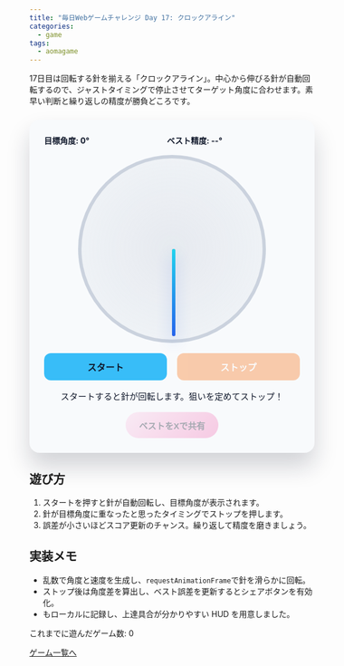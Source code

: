 ```yaml
---
title: "毎日Webゲームチャレンジ Day 17: クロックアライン"
categories:
  - game
tags:
  - aomagame
---
```


17日目は回転する針を揃える「クロックアライン」。中心から伸びる針が自動回転するので、ジャストタイミングで停止させてターゲット角度に合わせます。素早い判断と繰り返しの精度が勝負どころです。

<style>
#clock-align-game {
  max-width: 460px;
  margin: 24px auto;
  padding: 26px;
  border-radius: 18px;
  background: #f8fafc;
  color: #0f172a;
  box-shadow: 0 24px 40px rgba(15, 23, 42, 0.18);
  text-align: center;
  font-family: "Inter", "Hiragino Kaku Gothic ProN", sans-serif;
}
#clock-align-game .hud {
  display: flex;
  justify-content: space-between;
  gap: 12px;
  flex-wrap: wrap;
  font-weight: 700;
  margin-bottom: 16px;
}
#clock-align-game .dial {
  position: relative;
  width: min(88vw, 320px);
  aspect-ratio: 1 / 1;
  margin: 0 auto 18px;
  border-radius: 50%;
  background: radial-gradient(circle, rgba(148, 163, 184, 0.18), rgba(148, 163, 184, 0.05));
  border: 6px solid rgba(148, 163, 184, 0.4);
}
#clock-align-game .needle,
#clock-align-game .target {
  position: absolute;
  left: 50%;
  top: 50%;
  width: 6px;
  height: 48%;
  transform-origin: center bottom;
  border-radius: 8px;
}
#clock-align-game .needle {
  background: linear-gradient(180deg, #22d3ee, #2563eb);
  box-shadow: 0 12px 26px rgba(37, 99, 235, 0.3);
}
#clock-align-game .target {
  background: rgba(248, 113, 113, 0.7);
  pointer-events: none;
}
#clock-align-game .start,
#clock-align-game .stop {
  width: 48%;
  border: none;
  border-radius: 12px;
  padding: 12px 18px;
  font-size: 1rem;
  font-weight: 700;
  cursor: pointer;
  transition: transform 0.12s ease, box-shadow 0.12s ease, opacity 0.12s ease;
}
#clock-align-game .start {
  background: #38bdf8;
  color: #0f172a;
}
#clock-align-game .stop {
  background: #f97316;
  color: #fff;
}
#clock-align-game .start:hover:not(:disabled),
#clock-align-game .stop:hover:not(:disabled) {
  transform: translateY(-1px);
}
#clock-align-game button:disabled {
  opacity: 0.35;
  cursor: not-allowed;
  box-shadow: none;
}
#clock-align-game .controls {
  display: flex;
  justify-content: space-between;
  gap: 12px;
  margin-top: 4px;
}
#clock-align-game .log {
  margin-top: 16px;
  font-size: 0.95rem;
}
#clock-align-game .actions {
  margin-top: 18px;
  display: flex;
  justify-content: center;
}
#clock-align-game .share-button {
  border: none;
  border-radius: 9999px;
  padding: 12px 24px;
  font-size: 0.95rem;
  font-weight: 700;
  background: linear-gradient(135deg, #fbcfe8, #f472b6);
  color: #0f172a;
  cursor: pointer;
  box-shadow: 0 18px 36px rgba(244, 114, 182, 0.35);
  transition: transform 0.12s ease, box-shadow 0.12s ease, opacity 0.12s ease;
}
#clock-align-game .share-button:hover:not(:disabled) {
  transform: translateY(-1px);
  box-shadow: 0 22px 40px rgba(244, 114, 182, 0.45);
}
#clock-align-game .share-button:disabled {
  opacity: 0.35;
  cursor: not-allowed;
  box-shadow: none;
}
</style>

<div id="clock-align-game">
  <div class="hud">
    <span class="angle">目標角度: 0°</span>
    <span class="score">ベスト精度: --°</span>
    <span class="count"></span>
  </div>
  <div class="dial">
    <div class="target"></div>
    <div class="needle"></div>
  </div>
  <div class="controls">
    <button type="button" class="start">スタート</button>
    <button type="button" class="stop" disabled>ストップ</button>
  </div>
  <p class="log">スタートすると針が回転します。狙いを定めてストップ！</p>
  <div class="actions">
    <button type="button" class="share-button" disabled>ベストをXで共有</button>
  </div>
</div>

<script>
(() => {
  const root = document.getElementById('clock-align-game');
  if (!root) {
    return;
  }

  const needleEl = root.querySelector('.needle');
  const targetEl = root.querySelector('.target');
  const startButton = root.querySelector('.start');
  const stopButton = root.querySelector('.stop');
  const angleEl = root.querySelector('.angle');
  const scoreEl = root.querySelector('.score');
  const countEl = root.querySelector('.count');
  const logEl = root.querySelector('.log');
  const shareButton = root.querySelector('.share-button');
  const getPlayCountEl = () => document.querySelector('[data-aomagame-play-count]');

  const storageKey = 'aomagame:best:clock-align';
  const playedKey = 'aomagame:played:clock-align';

  let targetAngle = 0;
  let currentAngle = 0;
  let angularVelocity = 0;
  let animationId = null;
  let running = false;
  let bestAccuracy = null;
  let attempts = 0;
  let storageAvailable = false;

  const updatePlayCount = () => {
    const counterEl = getPlayCountEl();
    if (!counterEl) {
      return;
    }
    try {
      let total = 0;
      for (let i = 0; i < localStorage.length; i += 1) {
        const key = localStorage.key(i);
        if (typeof key !== 'string' || !key.startsWith('aomagame:played:')) {
          continue;
        }
        const value = Number.parseInt(localStorage.getItem(key) ?? '0', 10);
        if (!Number.isNaN(value) && value > 0) {
          total += 1;
        }
      }
      counterEl.textContent = total;
    } catch (error) {
      counterEl.textContent = '0';
    }
  };

  const markPlayed = () => {
    if (!storageAvailable) {
      return;
    }
    try {
      const current = Number.parseInt(localStorage.getItem(playedKey) ?? '0', 10);
      const next = Number.isNaN(current) ? 1 : current + 1;
      localStorage.setItem(playedKey, String(next));
    } catch (error) {
      return;
    }
    updatePlayCount();
  };

  const detectStorage = () => {
    try {
      const testKey = `${storageKey}-test`;
      localStorage.setItem(testKey, '1');
      localStorage.removeItem(testKey);
      storageAvailable = true;
    } catch (error) {
      storageAvailable = false;
    }
  };

  const loadBest = () => {
    if (!storageAvailable) {
      return;
    }
    const storedBest = localStorage.getItem(storageKey);
    if (storedBest) {
      const value = Number.parseFloat(storedBest);
      if (!Number.isNaN(value) && value >= 0) {
        bestAccuracy = value;
        shareButton.disabled = false;
      }
    }
    const storedAttempts = localStorage.getItem(`${storageKey}:attempts`);
    if (storedAttempts) {
      const value = Number.parseInt(storedAttempts, 10);
      if (!Number.isNaN(value) && value > 0) {
        attempts = value;
      }
    }
    updateHud();
  };

  const saveBest = () => {
    if (!storageAvailable || bestAccuracy === null) {
      return;
    }
    localStorage.setItem(storageKey, String(bestAccuracy));
  };

  const saveAttempts = () => {
    if (!storageAvailable) {
      return;
    }
    localStorage.setItem(`${storageKey}:attempts`, String(attempts));
  };

  const updateHud = () => {
    angleEl.textContent = `目標角度: ${targetAngle}°`;
    scoreEl.textContent = `ベスト精度: ${bestAccuracy === null ? '--' : bestAccuracy.toFixed(1)}°`;
    countEl.textContent = `: ${attempts}`;
    shareButton.disabled = bestAccuracy === null;
  };

  const resetDial = () => {
    targetAngle = Math.floor(Math.random() * 360);
    targetEl.style.transform = `translate(-50%, -100%) rotate(${targetAngle}deg)`;
    currentAngle = Math.random() * 360;
    needleEl.style.transform = `translate(-50%, -100%) rotate(${currentAngle}deg)`;
    angularVelocity = (Math.random() * 180 + 90) * (Math.random() < 0.5 ? 1 : -1);
    updateHud();
  };

  const step = (timestamp) => {
    if (!running) {
      return;
    }
    if (!needleEl.dataset.last) {
      needleEl.dataset.last = String(timestamp);
    }
    const last = Number(needleEl.dataset.last);
    const delta = (timestamp - last) / 1000;
    needleEl.dataset.last = String(timestamp);
    currentAngle = (currentAngle + angularVelocity * delta + 360) % 360;
    needleEl.style.transform = `translate(-50%, -100%) rotate(${currentAngle}deg)`;
    animationId = requestAnimationFrame(step);
  };

  const startGame = () => {
    markPlayed();
    attempts += 1;
    saveAttempts();
    resetDial();
    running = true;
    needleEl.dataset.last = '';
    logEl.textContent = '狙いを定めてストップボタンを押そう！';
    startButton.disabled = true;
    stopButton.disabled = false;
    animationId = requestAnimationFrame(step);
  };

  const stopGame = () => {
    if (!running) {
      return;
    }
    running = false;
    stopButton.disabled = true;
    startButton.disabled = false;
    startButton.textContent = 'もう一度';
    cancelAnimationFrame(animationId);
    animationId = null;

    const diff = Math.min(Math.abs(targetAngle - currentAngle), 360 - Math.abs(targetAngle - currentAngle));
    logEl.textContent = `結果: ずれ ${diff.toFixed(1)}°。`;
    if (bestAccuracy === null || diff < bestAccuracy) {
      bestAccuracy = diff;
      saveBest();
      shareButton.disabled = false;
      logEl.textContent += ' ベスト記録を更新しました！';
    }
    updateHud();
  };

  startButton.addEventListener('click', () => {
    startGame();
  });

  stopButton.addEventListener('click', () => {
    stopGame();
  });

  if (shareButton) {
    shareButton.addEventListener('click', (event) => {
      event.preventDefault();
      if (bestAccuracy === null) {
        return;
      }
      const text = `クロックアラインで誤差 ${bestAccuracy.toFixed(1)}° を達成！ #aomagame`;
      const shareUrl = new URL('https://twitter.com/intent/tweet');
      shareUrl.searchParams.set('text', text);
      shareUrl.searchParams.set('url', window.location.href);
      window.open(shareUrl.toString(), '_blank', 'noopener');
    });
  }

  detectStorage();
  loadBest();
  if (document.readyState === 'loading') {
    document.addEventListener('DOMContentLoaded', updatePlayCount, { once: true });
  } else {
    updatePlayCount();
  }
  updateHud();
})();
</script>

## 遊び方
1. スタートを押すと針が自動回転し、目標角度が表示されます。
2. 針が目標角度に重なったと思ったタイミングでストップを押します。
3. 誤差が小さいほどスコア更新のチャンス。繰り返して精度を磨きましょう。

## 実装メモ
- 乱数で角度と速度を生成し、`requestAnimationFrame`で針を滑らかに回転。
- ストップ後は角度差を算出し、ベスト誤差を更新するとシェアボタンを有効化。
- もローカルに記録し、上達具合が分かりやすい HUD を用意しました。

<p class="game-progress">これまでに遊んだゲーム数: <span data-aomagame-play-count>0</span></p>
<p class="game-link"><a href="http://localhost:4000/tags/#aomagame">ゲーム一覧へ</a></p>
